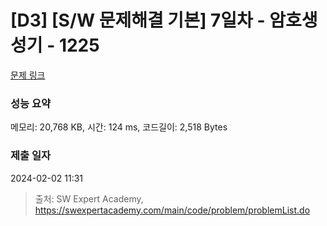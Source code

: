 # [D3] [S/W 문제해결 기본] 7일차 - 암호생성기 - 1225 

[문제 링크](https://swexpertacademy.com/main/code/problem/problemDetail.do?contestProbId=AV14uWl6AF0CFAYD) 

### 성능 요약

메모리: 20,768 KB, 시간: 124 ms, 코드길이: 2,518 Bytes

### 제출 일자

2024-02-02 11:31



> 출처: SW Expert Academy, https://swexpertacademy.com/main/code/problem/problemList.do